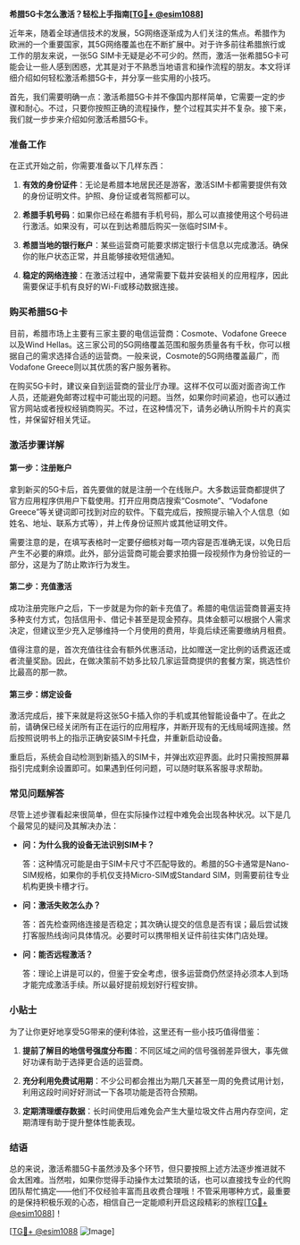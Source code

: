 **希腊5G卡怎么激活？轻松上手指南[[TG💪+ @esim1088](https://t.me/s/esim1088)]**

近年来，随着全球通信技术的发展，5G网络逐渐成为人们关注的焦点。希腊作为欧洲的一个重要国家，其5G网络覆盖也在不断扩展中。对于许多前往希腊旅行或工作的朋友来说，一张5G SIM卡无疑是必不可少的。然而，激活一张希腊5G卡可能会让一些人感到困惑，尤其是对于不熟悉当地语言和操作流程的朋友。本文将详细介绍如何轻松激活希腊5G卡，并分享一些实用的小技巧。

首先，我们需要明确一点：激活希腊5G卡并不像国内那样简单，它需要一定的步骤和耐心。不过，只要你按照正确的流程操作，整个过程其实并不复杂。接下来，我们就一步步来介绍如何激活希腊5G卡。

### 准备工作

在正式开始之前，你需要准备以下几样东西：

1. **有效的身份证件**：无论是希腊本地居民还是游客，激活SIM卡都需要提供有效的身份证明文件。护照、身份证或者驾照都可以。
   
2. **希腊手机号码**：如果你已经在希腊有手机号码，那么可以直接使用这个号码进行激活。如果没有，可以在到达希腊后购买一张临时SIM卡。

3. **希腊当地的银行账户**：某些运营商可能要求绑定银行卡信息以完成激活。确保你的账户状态正常，并且能够接收短信通知。

4. **稳定的网络连接**：在激活过程中，通常需要下载并安装相关的应用程序，因此需要保证手机有良好的Wi-Fi或移动数据连接。

### 购买希腊5G卡

目前，希腊市场上主要有三家主要的电信运营商：Cosmote、Vodafone Greece以及Wind Hellas。这三家公司的5G网络覆盖范围和服务质量各有千秋，你可以根据自己的需求选择合适的运营商。一般来说，Cosmote的5G网络覆盖最广，而Vodafone Greece则以其优质的客户服务著称。

在购买5G卡时，建议亲自到运营商的营业厅办理。这样不仅可以面对面咨询工作人员，还能避免邮寄过程中可能出现的问题。当然，如果你时间紧迫，也可以通过官方网站或者授权经销商购买。不过，在这种情况下，请务必确认所购卡片的真实性，并保留好相关凭证。

### 激活步骤详解

#### 第一步：注册账户

拿到新买的5G卡后，首先要做的就是注册一个在线账户。大多数运营商都提供了官方应用程序供用户下载使用。打开应用商店搜索“Cosmote”、“Vodafone Greece”等关键词即可找到对应的软件。下载完成后，按照提示输入个人信息（如姓名、地址、联系方式等），并上传身份证照片或其他证明文件。

需要注意的是，在填写表格时一定要仔细核对每一项内容是否准确无误，以免日后产生不必要的麻烦。此外，部分运营商可能会要求拍摄一段视频作为身份验证的一部分，这是为了防止欺诈行为发生。

#### 第二步：充值激活

成功注册完账户之后，下一步就是为你的新卡充值了。希腊的电信运营商普遍支持多种支付方式，包括信用卡、借记卡甚至是现金预存。具体金额可以根据个人需求决定，但建议至少充入足够维持一个月使用的费用，毕竟后续还需要缴纳月租费。

值得注意的是，首次充值往往会有额外优惠活动，比如赠送一定比例的话费返还或者流量奖励。因此，在做决策前不妨多比较几家运营商提供的套餐方案，挑选性价比最高的那一款。

#### 第三步：绑定设备

激活完成后，接下来就是将这张5G卡插入你的手机或其他智能设备中了。在此之前，请确保已经关闭所有正在运行的应用程序，并断开现有的无线局域网连接。然后按照说明书上的指示正确安装SIM卡托盘，并重新启动设备。

重启后，系统会自动检测到新插入的SIM卡，并弹出欢迎界面。此时只需按照屏幕指引完成剩余设置即可。如果遇到任何问题，可以随时联系客服寻求帮助。

### 常见问题解答

尽管上述步骤看起来很简单，但在实际操作过程中难免会出现各种状况。以下是几个最常见的疑问及其解决办法：

- **问：为什么我的设备无法识别SIM卡？**
  
  答：这种情况可能是由于SIM卡尺寸不匹配导致的。希腊的5G卡通常是Nano-SIM规格，如果你的手机仅支持Micro-SIM或Standard SIM，则需要前往专业机构更换卡槽才行。

- **问：激活失败怎么办？**

  答：首先检查网络连接是否稳定；其次确认提交的信息是否有误；最后尝试拨打客服热线询问具体情况。必要时可以携带相关证件前往实体门店处理。

- **问：能否远程激活？**

  答：理论上讲是可以的，但鉴于安全考虑，很多运营商仍然坚持必须本人到场才能完成激活手续。所以最好提前规划好行程安排。

### 小贴士

为了让你更好地享受5G带来的便利体验，这里还有一些小技巧值得借鉴：

1. **提前了解目的地信号强度分布图**：不同区域之间的信号强弱差异很大，事先做好功课有助于选择更合适的运营商。

2. **充分利用免费试用期**：不少公司都会推出为期几天甚至一周的免费试用计划，利用这段时间好好测试一下各项功能是否符合预期。

3. **定期清理缓存数据**：长时间使用后难免会产生大量垃圾文件占用内存空间，定期清理有助于提升整体性能表现。

### 结语

总的来说，激活希腊5G卡虽然涉及多个环节，但只要按照上述方法逐步推进就不会太困难。当然啦，如果你觉得手动操作太过繁琐的话，也可以直接找专业的代购团队帮忙搞定——他们不仅经验丰富而且收费合理哦！不管采用哪种方式，最重要的是保持积极乐观的心态，相信自己一定能顺利开启这段精彩的旅程[[TG💪+ @esim1088](https://t.me/s/esim1088)]！

[[TG💪+ @esim1088](https://t.me/s/esim1088) ![Image](https://i.postimg.cc/4NQfJmqS/Snipaste-2025-05-13-00-14-12.png)]